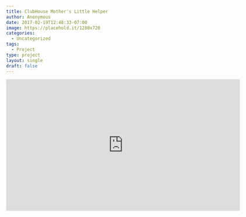 ```yaml
---
title: ClubHouse Mother's Little Helper
author: Anonymous
date: 2017-02-19T12:48:33-07:00
image: https://placehold.it/1280x720
categories:
  - Uncategorized
tags:
  - Project
type: project
layout: single
draft: false
---
```


<iframe src="https://player.vimeo.com/video/31982250" width="640" height="360" frameborder="0" webkitallowfullscreen mozallowfullscreen allowfullscreen></iframe>
